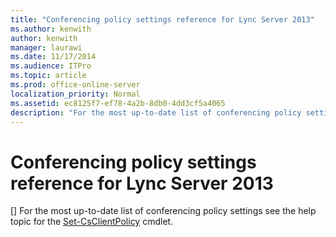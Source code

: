 ```yaml
---
title: "Conferencing policy settings reference for Lync Server 2013"
ms.author: kenwith
author: kenwith
manager: laurawi
ms.date: 11/17/2014
ms.audience: ITPro
ms.topic: article
ms.prod: office-online-server
localization_priority: Normal
ms.assetid: ec8125f7-ef78-4a2b-8db0-4dd3cf5a4065
description: "For the most up-to-date list of conferencing policy settings see the help topic for the Set-CsClientPolicy cmdlet."
---
```


# Conferencing policy settings reference for Lync Server 2013
[]
For the most up-to-date list of conferencing policy settings see the help topic for the [Set-CsClientPolicy](set-csclientpolicy.md) cmdlet. 
  

